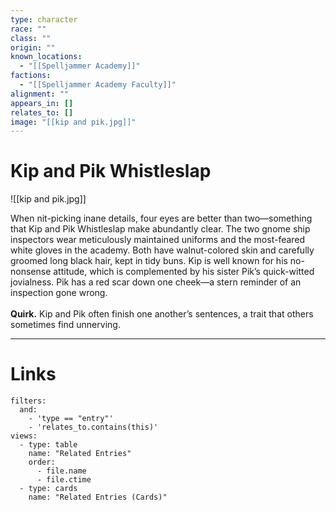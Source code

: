```yaml
---
type: character
race: ""
class: ""
origin: ""
known_locations:
  - "[[Spelljammer Academy]]"
factions:
  - "[[Spelljammer Academy Faculty]]"
alignment: ""
appears_in: []
relates_to: []
image: "[[kip and pik.jpg]]"
---
```

# Kip and Pik Whistleslap

![[kip and pik.jpg]]

When nit-picking inane details, four eyes are better than two—something that Kip and Pik Whistleslap make abundantly clear. The two gnome ship inspectors wear meticulously maintained uniforms and the most-feared white gloves in the academy. Both have walnut-colored skin and carefully groomed long black hair, kept in tidy buns. Kip is well known for his no-nonsense attitude, which is complemented by his sister Pik’s quick-witted jovialness. Pik has a red scar down one cheek—a stern reminder of an inspection gone wrong.  
   
**Quirk.** Kip and Pik often finish one another’s sentences, a trait that others sometimes find unnerving.


---

<!-- DYNAMIC:related-entries -->

# Links

```base
filters:
  and:
    - 'type == "entry"'
    - 'relates_to.contains(this)'
views:
  - type: table
    name: "Related Entries"
    order:
	  - file.name
      - file.ctime
  - type: cards
    name: "Related Entries (Cards)"
```

<!-- /DYNAMIC -->
